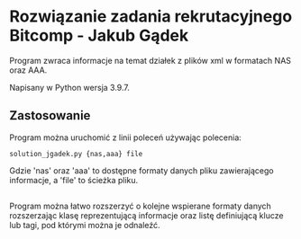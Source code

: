 # Rozwiązanie zadania rekrutacyjnego Bitcomp - Jakub Gądek

Program zwraca informacje na temat działek z plików xml w formatach NAS oraz AAA.

Napisany w Python wersja 3.9.7.

## Zastosowanie

Program można uruchomić z linii poleceń używając polecenia:

    solution_jgadek.py {nas,aaa} file
    
Gdzie 'nas' oraz 'aaa' to dostępne formaty danych pliku zawierającego informacje, a 'file' to ścieżka pliku. 

##

Program można łatwo rozszerzyć o kolejne wspierane formaty danych rozszerzając klasę reprezentującą informacje oraz listę definiującą klucze lub tagi, pod którymi można je odnaleźć.
